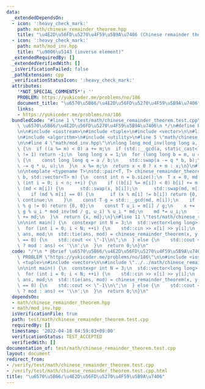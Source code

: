 ```yaml
---
data:
  _extendedDependsOn:
  - icon: ':heavy_check_mark:'
    path: math/chinese_remainder_theorem.hpp
    title: "\u4E2D\u56FD\u5270\u4F59\u5B9A\u7406 (Chinese remainder theorem)"
  - icon: ':heavy_check_mark:'
    path: math/mod_inv.hpp
    title: "\u9006\u5143 (inverse element)"
  _extendedRequiredBy: []
  _extendedVerifiedWith: []
  _isVerificationFailed: false
  _pathExtension: cpp
  _verificationStatusIcon: ':heavy_check_mark:'
  attributes:
    '*NOT_SPECIAL_COMMENTS*': ''
    PROBLEM: https://yukicoder.me/problems/no/186
    document_title: "\u6570\u5B66/\u4E2D\u56FD\u5270\u4F59\u5B9A\u7406"
    links:
    - https://yukicoder.me/problems/no/186
  bundledCode: "#line 1 \"test/math/chinese_remainder_theorem.test.cpp\"\n/*\n * @brief\
    \ \u6570\u5B66/\u4E2D\u56FD\u5270\u4F59\u5B9A\u7406\n */\n#define PROBLEM \"https://yukicoder.me/problems/no/186\"\
    \n\n#include <iostream>\n#include <tuple>\n#include <vector>\n\n#line 2 \"math/chinese_remainder_theorem.hpp\"\
    \n#include <algorithm>\n#include <utility>\n#line 5 \"math/chinese_remainder_theorem.hpp\"\
    \n\n#line 4 \"math/mod_inv.hpp\"\n\nlong long mod_inv(long long a, const int m)\
    \ {\n  if ((a %= m) < 0) a += m;\n  if (std::__gcd(a, static_cast<long long>(m))\
    \ != 1) return -1;\n  long long x = 1;\n  for (long long b = m, u = 0; b > 0;)\
    \ {\n    const long long q = a / b;\n    std::swap(a -= q * b, b);\n    std::swap(x\
    \ -= q * u, u);\n  }\n  x %= m;\n  return x < 0 ? x + m : x;\n}\n#line 7 \"math/chinese_remainder_theorem.hpp\"\
    \n\ntemplate <typename T>\nstd::pair<T, T> chinese_remainder_theorem(std::vector<T>\
    \ b, std::vector<T> m) {\n  const int n = b.size();\n  T x = 0, md = 1;\n  for\
    \ (int i = 0; i < n; ++i) {\n    if ((b[i] %= m[i]) < 0) b[i] += m[i];\n    if\
    \ (md < m[i]) {\n      std::swap(x, b[i]);\n      std::swap(md, m[i]);\n    }\n\
    \    if (md % m[i] == 0) {\n      if (x % m[i] != b[i]) return {0, 0};\n     \
    \ continue;\n    }\n    const T g = std::__gcd(md, m[i]);\n    if ((b[i] - x)\
    \ % g != 0) return {0, 0};\n    const T u_i = m[i] / g;\n    x += (b[i] - x) /\
    \ g % u_i * mod_inv(md / g, u_i) % u_i * md;\n    md *= u_i;\n    if (x < 0) x\
    \ += md;\n  }\n  return {x, md};\n}\n#line 11 \"test/math/chinese_remainder_theorem.test.cpp\"\
    \n\nint main() {\n  constexpr int N = 3;\n  std::vector<long long> x(N), y(N);\n\
    \  for (int i = 0; i < N; ++i) {\n    std::cin >> x[i] >> y[i];\n  }\n  long long\
    \ ans, mod;\n  std::tie(ans, mod) = chinese_remainder_theorem(x, y);\n  if (mod\
    \ == 0) {\n    std::cout << \"-1\\n\";\n  } else {\n    std::cout << (ans == 0\
    \ ? mod : ans) << '\\n';\n  }\n  return 0;\n}\n"
  code: "/*\n * @brief \u6570\u5B66/\u4E2D\u56FD\u5270\u4F59\u5B9A\u7406\n */\n#define\
    \ PROBLEM \"https://yukicoder.me/problems/no/186\"\n\n#include <iostream>\n#include\
    \ <tuple>\n#include <vector>\n\n#include \"../../math/chinese_remainder_theorem.hpp\"\
    \n\nint main() {\n  constexpr int N = 3;\n  std::vector<long long> x(N), y(N);\n\
    \  for (int i = 0; i < N; ++i) {\n    std::cin >> x[i] >> y[i];\n  }\n  long long\
    \ ans, mod;\n  std::tie(ans, mod) = chinese_remainder_theorem(x, y);\n  if (mod\
    \ == 0) {\n    std::cout << \"-1\\n\";\n  } else {\n    std::cout << (ans == 0\
    \ ? mod : ans) << '\\n';\n  }\n  return 0;\n}\n"
  dependsOn:
  - math/chinese_remainder_theorem.hpp
  - math/mod_inv.hpp
  isVerificationFile: true
  path: test/math/chinese_remainder_theorem.test.cpp
  requiredBy: []
  timestamp: '2022-04-18 04:59:03+09:00'
  verificationStatus: TEST_ACCEPTED
  verifiedWith: []
documentation_of: test/math/chinese_remainder_theorem.test.cpp
layout: document
redirect_from:
- /verify/test/math/chinese_remainder_theorem.test.cpp
- /verify/test/math/chinese_remainder_theorem.test.cpp.html
title: "\u6570\u5B66/\u4E2D\u56FD\u5270\u4F59\u5B9A\u7406"
---
```

